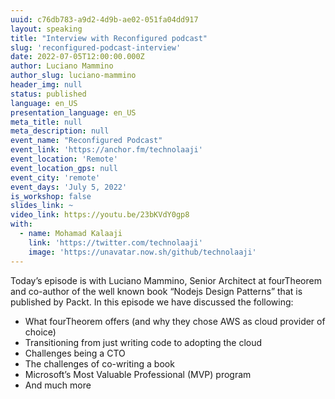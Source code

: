 ```yaml
---
uuid: c76db783-a9d2-4d9b-ae02-051fa04dd917
layout: speaking
title: "Interview with Reconfigured podcast"
slug: 'reconfigured-podcast-interview'
date: 2022-07-05T12:00:00.000Z
author: Luciano Mammino
author_slug: luciano-mammino
header_img: null
status: published
language: en_US
presentation_language: en_US
meta_title: null
meta_description: null
event_name: "Reconfigured Podcast"
event_link: 'https://anchor.fm/technolaaji'
event_location: 'Remote'
event_location_gps: null
event_city: 'remote'
event_days: 'July 5, 2022'
is_workshop: false
slides_link: ~
video_link: https://youtu.be/23bKVdY0gp8 
with:
  - name: Mohamad Kalaaji
    link: 'https://twitter.com/technolaaji'
    image: 'https://unavatar.now.sh/github/technolaaji'
---
```


Today’s episode is with Luciano Mammino, Senior Architect at fourTheorem and co-author of the well known book “Nodejs Design Patterns” that is published by Packt. In this episode we have discussed the following:

  - What fourTheorem offers (and why they chose AWS as cloud provider of choice)
  - Transitioning from just writing code to adopting the cloud
  - Challenges being a CTO
  - The challenges of co-writing a book
  - Microsoft’s Most Valuable Professional (MVP) program 
  - And much more 
